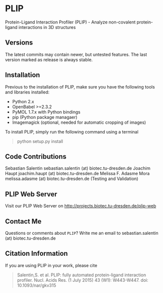 PLIP
====

Protein-Ligand Interaction Profiler (PLIP) - Analyze non-covalent protein-ligand interactions in 3D structures

Versions
--------
The latest commits may contain newer, but untested features. The last version marked as release is always stable.

Installation
------------

Previous to the installation of PLIP, make sure you have the following tools and libraries installed:
* Python 2.x
* OpenBabel >=2.3.2
* PyMOL 1.7.x with Python bindings
* pip (Python package managaer)
* Imagemagick (optional, needed for automatic cropping of images)

To install PLIP, simply run the following command using a terminal
> python setup.py install

Code Contributions
------------------
Sebastian Salentin sebastian.salentin (at) biotec.tu-dresden.de
Joachim Haupt joachim.haupt (at) biotec.tu-dresden.de
Melissa F. Adasme Mora melissa.adasme (at) biotec.tu-dresden.de (Testing and Validation)

PLIP Web Server
---------------
Visit our PLIP Web Server on http://projects.biotec.tu-dresden.de/plip-web

Contact Me
----------
Questions or comments about `PLIP`? Write me an email to sebastian.salentin (at) biotec.tu-dresden.de

Citation Information
--------------------
If you are using PLIP in your work, please cite
> Salentin,S. et al. PLIP: fully automated protein-ligand interaction profiler.
> Nucl. Acids Res. (1 July 2015) 43 (W1): W443-W447. doi: 10.1093/nar/gkv315
